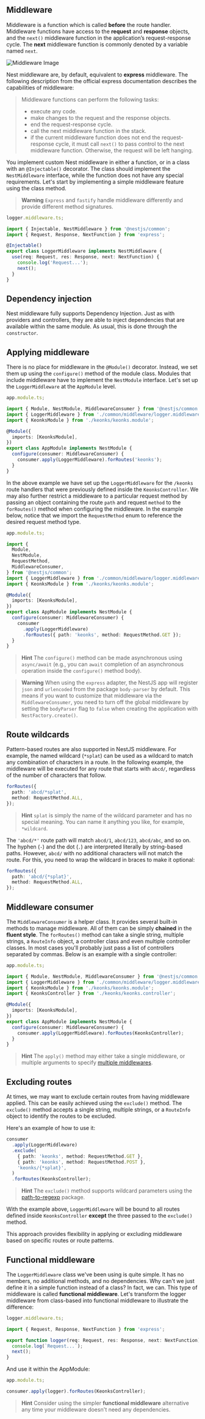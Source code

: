 ## Middleware

Middleware is a function which is called **before** the route handler. Middleware functions have access to the **request** and **response** objects, and the `next()` middleware function in the application’s request-response cycle. The **next** middleware function is commonly denoted by a variable named `next`.

![Middleware Image](./docs/images/middleware.png)

Nest middleware are, by default, equivalent to **express** middleware. The following description from the official express documentation describes the capabilities of middleware:

> Middleware functions can perform the following tasks:
>
> - execute any code.
> - make changes to the request and the response objects.
> - end the request-response cycle.
> - call the next middleware function in the stack.
> - if the current middleware function does not end the request-response cycle, it must call `next()` to pass control to the next middleware function. Otherwise, the request will be left hanging.

You implement custom Nest middleware in either a function, or in a class with an `@Injectable()` decorator. The class should implement the `NestMiddleware` interface, while the function does not have any special requirements. Let's start by implementing a simple middleware feature using the class method.

> **Warning**
> `Express` and `fastify` handle middleware differently and provide different method signatures.

```ts
logger.middleware.ts;

import { Injectable, NestMiddleware } from '@nestjs/common';
import { Request, Response, NextFunction } from 'express';

@Injectable()
export class LoggerMiddleware implements NestMiddleware {
  use(req: Request, res: Response, next: NextFunction) {
    console.log('Request...');
    next();
  }
}
```

## Dependency injection

Nest middleware fully supports Dependency Injection. Just as with providers and controllers, they are able to inject dependencies that are available within the same module. As usual, this is done through the `constructor`.

## Applying middleware

There is no place for middleware in the `@Module()` decorator. Instead, we set them up using the `configure()` method of the module class. Modules that include middleware have to implement the `NestModule` interface. Let's set up the `LoggerMiddleware` at the `AppModule` level.

```ts
app.module.ts;

import { Module, NestModule, MiddlewareConsumer } from '@nestjs/common';
import { LoggerMiddleware } from './common/middleware/logger.middleware';
import { KeonksModule } from './keonks/keonks.module';

@Module({
  imports: [KeonksModule],
})
export class AppModule implements NestModule {
  configure(consumer: MiddlewareConsumer) {
    consumer.apply(LoggerMiddleware).forRoutes('keonks');
  }
}
```

In the above example we have set up the `LoggerMiddleware` for the `/keonks` route handlers that were previously defined inside the `KeonksController`. We may also further restrict a middleware to a particular request method by passing an object containing the route `path` and request `method` to the `forRoutes()` method when configuring the middleware. In the example below, notice that we import the `RequestMethod` enum to reference the desired request method type.

```ts
app.module.ts;

import {
  Module,
  NestModule,
  RequestMethod,
  MiddlewareConsumer,
} from '@nestjs/common';
import { LoggerMiddleware } from './common/middleware/logger.middleware';
import { KeonksModule } from './keonks/keonks.module';

@Module({
  imports: [KeonksModule],
})
export class AppModule implements NestModule {
  configure(consumer: MiddlewareConsumer) {
    consumer
      .apply(LoggerMiddleware)
      .forRoutes({ path: 'keonks', method: RequestMethod.GET });
  }
}
```

> **Hint**
> The `configure()` method can be made asynchronous using `async/await` (e.g., you can `await` completion of an asynchronous operation inside the `configure()` method body).

> **Warning**
> When using the `express` adapter, the NestJS app will register `json` and `urlencoded` from the package `body-parser` by default. This means if you want to customize that middleware via the `MiddlewareConsumer`, you need to turn off the global middleware by setting the `bodyParser` flag to `false` when creating the application with `NestFactory.create()`.

## Route wildcards

Pattern-based routes are also supported in NestJS middleware. For example, the named wildcard (`*splat`) can be used as a wildcard to match any combination of characters in a route. In the following example, the middleware will be executed for any route that starts with `abcd/`, regardless of the number of characters that follow.

```ts
forRoutes({
  path: 'abcd/*splat',
  method: RequestMethod.ALL,
});
```

> **Hint**
> `splat` is simply the name of the wildcard parameter and has no special meaning. You can name it anything you like, for example, `*wildcard`.

The `'abcd/*'` route path will match `abcd/1`, `abcd/123`, `abcd/abc`, and so on. The hyphen (`-`) and the dot (`.`) are interpreted literally by string-based paths. However, `abcd/` with no additional characters will not match the route. For this, you need to wrap the wildcard in braces to make it optional:

```ts
forRoutes({
  path: 'abcd/{*splat}',
  method: RequestMethod.ALL,
});
```

## Middleware consumer

The `MiddlewareConsumer` is a helper class. It provides several built-in methods to manage middleware. All of them can be simply **chained** in the **fluent style**. The `forRoutes()` method can take a single string, multiple strings, a `RouteInfo` object, a controller class and even multiple controller classes. In most cases you'll probably just pass a list of controllers separated by commas. Below is an example with a single controller:

```ts
app.module.ts;

import { Module, NestModule, MiddlewareConsumer } from '@nestjs/common';
import { LoggerMiddleware } from './common/middleware/logger.middleware';
import { KeonksModule } from './keonks/keonks.module';
import { KeonksController } from './keonks/keonks.controller';

@Module({
  imports: [KeonksModule],
})
export class AppModule implements NestModule {
  configure(consumer: MiddlewareConsumer) {
    consumer.apply(LoggerMiddleware).forRoutes(KeonksController);
  }
}
```

> **Hint**
> The `apply()` method may either take a single middleware, or multiple arguments to specify [multiple middlewares](https://docs.nestjs.com/middleware#multiple-middleware).

## Excluding routes

At times, we may want to exclude certain routes from having middleware applied. This can be easily achieved using the `exclude()` method. The `exclude()` method accepts a single string, multiple strings, or a `RouteInfo` object to identify the routes to be excluded.

Here's an example of how to use it:

```ts
consumer
  .apply(LoggerMiddleware)
  .exclude(
    { path: 'keonks', method: RequestMethod.GET },
    { path: 'keonks', method: RequestMethod.POST },
    'keonks/{*splat}',
  )
  .forRoutes(KeonksController);
```

> **Hint**
> The `exclude()` method supports wildcard parameters using the [path-to-regexp](https://github.com/pillarjs/path-to-regexp#parameters) package.

With the example above, `LoggerMiddleware` will be bound to all routes defined inside `KeonksController` **except** the three passed to the `exclude()` method.

This approach provides flexibility in applying or excluding middleware based on specific routes or route patterns.

## Functional middleware

The `LoggerMiddleware` class we've been using is quite simple. It has no members, no additional methods, and no dependencies. Why can't we just define it in a simple function instead of a class? In fact, we can. This type of middleware is called **functional middleware**. Let's transform the logger middleware from class-based into functional middleware to illustrate the difference:

```ts
logger.middleware.ts;

import { Request, Response, NextFunction } from 'express';

export function logger(req: Request, res: Response, next: NextFunction) {
  console.log(`Request...`);
  next();
}
```

And use it within the AppModule:

```ts
app.module.ts;

consumer.apply(logger).forRoutes(KeonksController);
```

> **Hint**
> Consider using the simpler **functional middleware** alternative any time your middleware doesn't need any dependencies.
